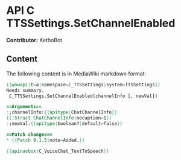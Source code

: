 # API C TTSSettings.SetChannelEnabled

**Contributor:** KethoBot

## Content

The following content is in MediaWiki markdown format:

```mediawiki
{{wowapi|t=a|namespace=C_TTSSettings|system=TTSSettings}}
Needs summary.
 C_TTSSettings.SetChannelEnabled(channelInfo [, newVal])

==Arguments==
:;channelInfo:{{apitype|ChatChannelInfo}}
{{:Struct ChatChannelInfo|nocaption=1}}
:;newVal:{{apitype|boolean?|default=false}}

==Patch changes==
* {{Patch 9.1.5|note=Added.}}

{{apinavbox|C_VoiceChat_TextToSpeech}}
```